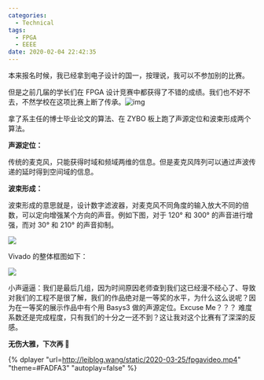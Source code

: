 ```yaml
---
categories:
  - Technical
tags:
  - FPGA
  - EEEE
date: 2020-02-04 22:42:35	
---
```


本来报名时候，我已经拿到电子设计的国一，按理说，我可以不参加别的比赛。

但是之前几届的学长们在 FPGA 设计竞赛中都获得了不错的成绩。我们也不好不去，不然学校在这项比赛上断了传承。![img](https://leiblog-1301208363.cos.ap-nanjing.myqcloud.com/1580910616593u=3493279256,2905138513&fm=11&gp=0.jpg)

拿了系主任的博士毕业论文的算法、在 ZYBO 板上跑了声源定位和波束形成两个算法。

<!-- more -->

**声源定位：**

传统的麦克风，只能获得时域和频域两维的信息。但是麦克风阵列可以通过声波传递的延时得到空间域的信息。

**波束形成：**

波束形成的意思就是，设计数字滤波器，对麦克风不同角度的输入放大不同的倍数，可以定向增强某个方向的声音。例如下图，对于 120° 和 300° 的声音进行增强，而对 30° 和 210° 的声音抑制。

![](http://leiblog.wang/static/image/2020/6/ptSpPV.jpg)

Vivado 的整体框图如下：

![](http://leiblog.wang/static/image/2020/6/OL26LL.jpg)

小声逼逼：我们是最后几组，因为时间原因老师查到我们这已经漫不经心了、导致对我们的工程不是很了解，我们的作品绝对是一等奖的水平，为什么这么说呢？因为在一等奖的展示作品中有个用 Basys3 做的声源定位。Excuse Me？？？ 难度系数还是完成程度，只有我们的十分之一还不到？这让我对这个比赛有了深深的反感。

**无伤大雅，下次再 🐴**

{% dplayer "url=http://leiblog.wang/static/2020-03-25/fpgavideo.mp4"  "theme=#FADFA3" "autoplay=false" %}
